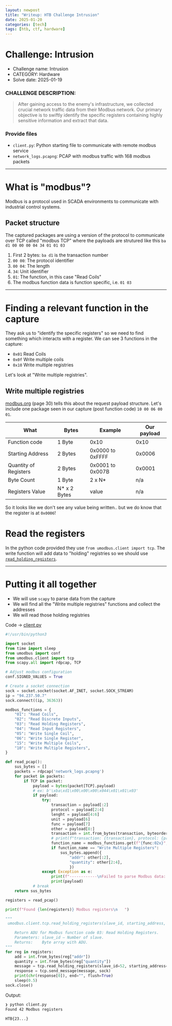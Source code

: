```yaml
---
layout: newpost
title: "Writeup: HTB Challenge Intrusion"
date: 2025-01-20
categories: [tech]
tags: [htb, ctf, hardware]
---
```


# Challenge: Intrusion

- Challenge name: Intrusion
- CATEGORY: Hardware
- Solve date: 2025-01-19

### CHALLENGE DESCRIPTION: 

> After gaining access to the enemy's infrastructure, we collected crucial network traffic data from their Modbus network. Our primary objective is to swiftly identify the specific registers containing highly sensitive information and extract that data.

### Provide files

- `client.py`: Python starting file to communicate with remote modbus service
- `network_logs.pcapng`: PCAP with modbus traffic with 168 modbus packets

---

# What is "modbus"?

Modbus is a protocol used in SCADA environments to communicate with industrial control systems.

## Packet structure

The captured packages are using a version of the protocol to communicate over TCP called "modbus TCP" where the payloads are strutured like this `ba d1 00 00 00 04 34 01 01 03`

1. First 2 bytes: `ba d1` is the transaction number
2. `00 00`: The protocol identifier
3. `00 04`: The length
4. `34`: Unit identifier
5. `01`: The function, in this case "Read Coils"
6. The modbus function data is function specific, i.e. `01 03`

---

# Finding a relevant function in the capture

They ask us to "identify the specific registers" so we need to find something which interacts with a register. We can see 3 functions in the capture:
- `0x01` Read Coils
- `0x0f` Write multiple coils
- `0x10` Write multiple registries

Let's look at "Write multiple registries".

## Write multiple registries

[modbus.org](https://modbus.org/docs/Modbus_Application_Protocol_V1_1b3.pdf) (page 30) tells this about the request payload structure. Let's include one package seen in our capture (post function code) `10 00 06 00 01`.

|What|Bytes|Example|Our payload|
|-|-|-|-|
Function code |1 Byte |0x10|0x10
Starting Address |2 Bytes |0x0000 to 0xFFFF|0x0006
Quantity of Registers |2 Bytes |0x0001 to 0x007B|0x0001
Byte Count| 1 Byte| 2 x N*|n/a
Registers Value |N* x 2 Bytes |value|n/a

So it looks like we don't see any value being written.. but we do know that the register is at `0x0006`!

# Read the registers

In the python code provided they use `from umodbus.client import tcp`.
The write function will add data to "holding" registries so we should use [`read_holding_registers`](https://umodbus.readthedocs.io/en/latest/_modules/umodbus/client/tcp.html#read_holding_registers).

---

# Putting it all together

- We will use `scapy` to parse data from the capture
- We will find all the "Write multiple registries" functions and collect the addresses
- We will read those holding registries

Code -> [client.py](../assets/ctf_files/htb_intursion/client.py)

```py
#!/usr/bin/python3

import socket
from time import sleep
from umodbus import conf
from umodbus.client import tcp
from scapy.all import rdpcap, TCP

# Adjust modbus configuration
conf.SIGNED_VALUES = True

# Create a socket connection
sock = socket.socket(socket.AF_INET, socket.SOCK_STREAM)
ip = "94.237.50.7"
sock.connect((ip, 36363))

modbus_functions = {
    "01": "Read Coils",
    "02": "Read Discrete Inputs",
    "03": "Read Holding Registers",
    "04": "Read Input Registers",
    "05": "Write Single Coil",
    "06": "Write Single Register",
    "15": "Write Multiple Coils",
    "10": "Write Multiple Registers",
}

def read_pcap():
    sus_bytes = []
    packets = rdpcap('network_logs.pcapng')
    for packet in packets:
        if TCP in packet:
            payload = bytes(packet[TCP].payload)
            # ex: b'\xba\xd1\x00\x00\x00\x044\x01\x01\x03'
            if payload:
                try:
                    transaction = payload[:2]
                    protocol = payload[2:4]
                    lenght = payload[4:6]
                    unit = payload[6]
                    func = payload[7]
                    other = payload[8:]
                    transaction = int.from_bytes(transaction, byteorder='big')
                    # print(f"transaction: {transaction}, protocol: {protocol}, lenght: {lenght}, unit: {unit:02x}, func: {func:02x}")
                    function_name = modbus_functions.get(f"{func:02x}", "Unknown")
                    if function_name == "Write Multiple Registers":
                        sus_bytes.append({
                            "addr": other[:2],
                            "quantity": other[2:4],
                            })
                except Exception as e:
                    print(f"------------\nFailed to parse Modbus data: {e}")
                    print(payload)
            # break
    return sus_bytes

registers = read_pcap()

print(f"Found {len(registers)} Modbus registers\n   ")

"""
 umodbus.client.tcp.read_holding_registers(slave_id, starting_address, quantity)

    Return ADU for Modbus function code 03: Read Holding Registers.
    Parameters:	slave_id – Number of slave.
    Returns:	Byte array with ADU.
"""
for reg in registers:
    add = int.from_bytes(reg["addr"])
    quantity = int.from_bytes(reg["quantity"])
    message = tcp.read_holding_registers(slave_id=52, starting_address=int(add), quantity=int(quantity))
    response = tcp.send_message(message, sock)
    print(chr(response[0]), end="", flush=True)
    sleep(0.5)
sock.close()
```

Output:
```sh
❯ python client.py
Found 42 Modbus registers

HTB{23...}
```
